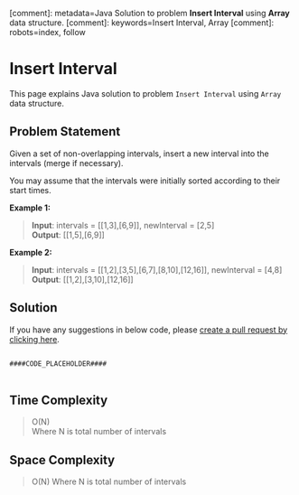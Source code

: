 [comment]: metadata=Java Solution to problem <strong>Insert Interval</strong> using <strong>Array</strong> data structure.
[comment]: keywords=Insert Interval, Array
[comment]: robots=index, follow


<h1>Insert Interval</h1>
<p>
This page explains Java solution to problem <code class="inline">Insert Interval</code> using <code class="inline">Array</code> data structure.
</p>


<h2 class="heading">Problem Statement</h2>
<p>
Given a set of non-overlapping intervals, insert a new interval into the intervals (merge if necessary).
</p>
<p>
You may assume that the intervals were initially sorted according to their start times.
</p>

<b>Example 1:</b>
<blockquote>
<p>
<b>Input</b>: intervals = [[1,3],[6,9]], newInterval = [2,5]<br/>
<b>Output</b>: [[1,5],[6,9]]<br />
</p>
</blockquote>

<b>Example 2:</b>
<blockquote>
<p>
<b>Input</b>: intervals = [[1,2],[3,5],[6,7],[8,10],[12,16]], newInterval = [4,8]<br/>
<b>Output</b>: [[1,2],[3,10],[12,16]]<br />
</p>
</blockquote>


<h2 class="heading">Solution</h2>
If you have any suggestions in below code, please <a href="####LINK_PLACEHOLDER####" target="_blank" rel="noopener noreferrer" class="absolute">create a pull request by clicking here</a>.
<pre>
<code class="language-java">
####CODE_PLACEHOLDER####
</code>
</pre>


<h2 class="heading">Time Complexity</h2>
<blockquote>
<p>
O(N) <br />
Where N is total number of intervals
</p>
</blockquote>


<h2 class="heading">Space Complexity</h2>
<blockquote>
<p>
O(N)
Where N is total number of intervals
</p>
</blockquote>
